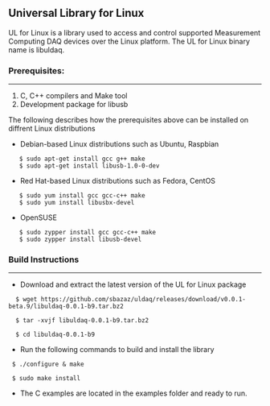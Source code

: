 ## Universal Library for Linux
UL for Linux is a library used to access and control supported Measurement Computing DAQ devices over the Linux platform. The UL for Linux binary name is libuldaq.
 
### Prerequisites:
---------------

  1. C, C++ compilers and Make tool
  2. Development package for libusb
  
  The following describes how the prerequisites above can be installed on diffrent Linux distributions
  
  - Debian-based Linux distributions such as Ubuntu, Raspbian
  
  ```
     $ sudo apt-get install gcc g++ make
     $ sudo apt-get install libusb-1.0-0-dev
  ```
  - Red Hat-based Linux distributions such as Fedora, CentOS
  
  ```
     $ sudo yum install gcc gcc-c++ make
     $ sudo yum install libusbx-devel
  ```
     
  - OpenSUSE 
  
  ```
     $ sudo zypper install gcc gcc-c++ make
     $ sudo zypper install libusb-devel
  ```

### Build Instructions
---------------------

- Download and extract the latest version of the UL for Linux package

```
  $ wget https://github.com/sbazaz/uldaq/releases/download/v0.0.1-beta.9/libuldaq-0.0.1-b9.tar.bz2  
  
  $ tar -xvjf libuldaq-0.0.1-b9.tar.bz2
  
  $ cd libuldaq-0.0.1-b9
```
  
- Run the following commands to build and install the library

```
 $ ./configure & make
  
 $ sudo make install
```
  
- The C examples are located in the examples folder and ready to run.
  
  
